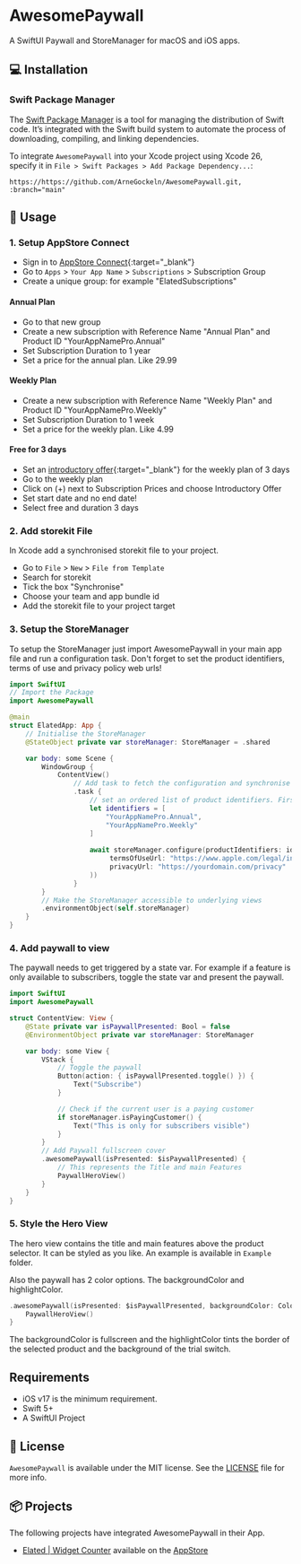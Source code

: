 # AwesomePaywall
A SwiftUI Paywall and StoreManager for macOS and iOS apps.

## 💻 Installation

### Swift Package Manager

The [Swift Package Manager](https://swift.org/package-manager/) is a tool for managing the distribution of Swift code. It’s integrated with the Swift build system to automate the process of downloading, compiling, and linking dependencies.

To integrate `AwesomePaywall` into your Xcode project using Xcode 26, specify it in `File > Swift Packages > Add Package Dependency...`:

```ogdl
https://https://github.com/ArneGockeln/AwesomePaywall.git, :branch="main"
```

## 🌄 Usage
### 1. Setup AppStore Connect
- Sign in to [AppStore Connect](https://appstoreconnect.apple.com){:target="_blank"}
- Go to `Apps` > `Your App Name` > `Subscriptions` > Subscription Group
- Create a unique group: for example "ElatedSubscriptions"

#### Annual Plan
- Go to that new group
- Create a new subscription with Reference Name "Annual Plan" and Product ID "YourAppNamePro.Annual"
- Set Subscription Duration to 1 year
- Set a price for the annual plan. Like 29.99

#### Weekly Plan
- Create a new subscription with Reference Name "Weekly Plan" and Product ID "YourAppNamePro.Weekly"
- Set Subscription Duration to 1 week
- Set a price for the weekly plan. Like 4.99

#### Free for 3 days
- Set an [introductory offer](https://developer.apple.com/help/app-store-connect/manage-subscriptions/set-up-introductory-offers-for-auto-renewable-subscriptions/){:target="_blank"} for the weekly plan of 3 days
- Go to the weekly plan
- Click on (+) next to Subscription Prices and choose Introductory Offer
- Set start date and no end date!
- Select free and duration 3 days

### 2. Add storekit File
In Xcode add a synchronised storekit file to your project.

- Go to `File` > `New` > `File from Template`
- Search for storekit
- Tick the box "Synchronise"
- Choose your team and app bundle id
- Add the storekit file to your project target 

### 3. Setup the StoreManager
To setup the StoreManager just import AwesomePaywall in your main app file and run a configuration task.
Don't forget to set the product identifiers, terms of use and privacy policy web urls!

```swift
import SwiftUI
// Import the Package
import AwesomePaywall

@main
struct ElatedApp: App {
    // Initialise the StoreManager
    @StateObject private var storeManager: StoreManager = .shared

    var body: some Scene {
        WindowGroup {
            ContentView()
                // Add task to fetch the configuration and synchronise purchases
                .task {
                    // set an ordered list of product identifiers. First in list appears first in paywall.
                    let identifiers = [
                        "YourAppNamePro.Annual",
                        "YourAppNamePro.Weekly"
                    ]
                    
                    await storeManager.configure(productIdentifiers: identifiers,
                         termsOfUseUrl: "https://www.apple.com/legal/internet-services/itunes/dev/stdeula/",
                         privacyUrl: "https://yourdomain.com/privacy"
                    ))
                }
        }
        // Make the StoreManager accessible to underlying views
        .environmentObject(self.storeManager)
    }
}
```

### 4. Add paywall to view
The paywall needs to get triggered by a state var. For example if a feature is only available to subscribers, toggle the state var and present the paywall.

```swift
import SwiftUI
import AwesomePaywall

struct ContentView: View {
    @State private var isPaywallPresented: Bool = false
    @EnvironmentObject private var storeManager: StoreManager

    var body: some View {
        VStack {
            // Toggle the paywall
            Button(action: { isPaywallPresented.toggle() }) {
                Text("Subscribe")
            }

            // Check if the current user is a paying customer
            if storeManager.isPayingCustomer() {
                Text("This is only for subscribers visible")
            }
        }
        // Add Paywall fullscreen cover
        .awesomePaywall(isPresented: $isPaywallPresented) {
            // This represents the Title and main Features
            PaywallHeroView()
        }
    }
}
```

### 5. Style the Hero View
The hero view contains the title and main features above the product selector. It can be styled as you like. An example is available in `Example` folder.

Also the paywall has 2 color options. The backgroundColor and highlightColor.

```swift
.awesomePaywall(isPresented: $isPaywallPresented, backgroundColor: Color.white, highlightColor: Color.green) {
    PaywallHeroView()
}
```

The backgroundColor is fullscreen and the highlightColor tints the border of the selected product and the background of the trial switch. 

## Requirements
- iOS v17 is the minimum requirement.
- Swift 5+
- A SwiftUI Project

## 📃 License
`AwesomePaywall` is available under the MIT license. See the [LICENSE](https://github.com/ArneGockeln/AwesomePaywall/blob/main/LICENSE) file for more info.

## 📦 Projects

The following projects have integrated AwesomePaywall in their App.

- [Elated | Widget Counter](https://arnesoftware.com/apps) available on the [AppStore](https://apps.apple.com/de/app/elated-urlaubs-countdown-timer/id6740820297)
